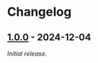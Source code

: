 # Changelog

## [1.0.0] - 2024-12-04

_Initial release._

[1.0.0]: https://github.com/gaepdit/email-service/releases/tag/v1.0.0
